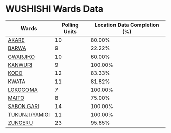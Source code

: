 
# WUSHISHI Wards Data

| Wards | Polling Units | Location Data Completion (%) |
| ---- | ----- | ------- |
| [AKARE](./wards/17252-akare) | 10 | 80.00% |
| [BARWA](./wards/17253-barwa) | 9 | 22.22% |
| [GWARJIKO](./wards/17254-gwarjiko) | 10 | 60.00% |
| [KANWURI](./wards/17255-kanwuri) | 9 | 100.00% |
| [KODO](./wards/17256-kodo) | 12 | 83.33% |
| [KWATA](./wards/17257-kwata) | 11 | 81.82% |
| [LOKOGOMA](./wards/17258-lokogoma) | 7 | 100.00% |
| [MAITO](./wards/17259-maito) | 8 | 75.00% |
| [SABON GARI](./wards/17260-sabon-gari) | 14 | 100.00% |
| [TUKUNJI/YAMIGI](./wards/17261-tukunji/yamigi) | 11 | 100.00% |
| [ZUNGERU](./wards/17262-zungeru) | 23 | 95.65% |




